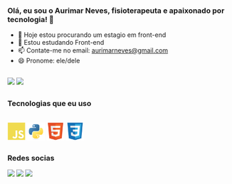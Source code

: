### Olá, eu sou o Aurimar Neves, fisioterapeuta e apaixonado por tecnologia! 👋


- 🔭 Hoje estou procurando um estagio em front-end
- 🌱 Estou estudando Front-end
- 📫 Contate-me no email: aurimarneves@gmail.com
- 😄 Pronome: ele/dele
##
<img width="48%" src="https://github-readme-stats.vercel.app/api?username=aurimarneves&show_icons=true&theme=merko"> <img width="43%" src="https://github-readme-stats.vercel.app/api/top-langs/?username=aurimarneves&layout=compact">




##
### Tecnologias que eu uso

<div style="display: inline_block"><br>
  <img align="center" alt="Rafa-Js" height="40" width="40" src="https://raw.githubusercontent.com/devicons/devicon/master/icons/javascript/javascript-plain.svg">
  <img align="center" alt ="Aurimar-Py" heigth="40" width="40"
  src="https://raw.githubusercontent.com/devicons/devicon/master/icons/python/python-original.svg">
  
  <img align="center" alt="Rafa-HTML" height="40" width="40" src="https://raw.githubusercontent.com/devicons/devicon/master/icons/html5/html5-original.svg">
  <img align="center" alt="Rafa-CSS" height="40" width="40" src="https://raw.githubusercontent.com/devicons/devicon/master/icons/css3/css3-original.svg">
  
  ##
  ### Redes socias
  
<div> 
  <a href="https://www.instagram.com/aurimar_neves7/" target="_blank"><img src="https://img.shields.io/badge/-Instagram-%23E4405F?style=for-the-badge&logo=instagram&logoColor=white" target="_blank"></a>
  <a href = "mailto:aurimarneves@gmail.com"><img src="https://img.shields.io/badge/-Gmail-%23333?style=for-the-badge&logo=gmail&logoColor=white" target="_blank"></a>
  <a href="https://www.linkedin.com/in/aurimar-neves-5010a611b/" target="_blank"><img src="https://img.shields.io/badge/-LinkedIn-%230077B5?style=for-the-badge&logo=linkedin&logoColor=white" target="_blank"></a> 
  
</div>
